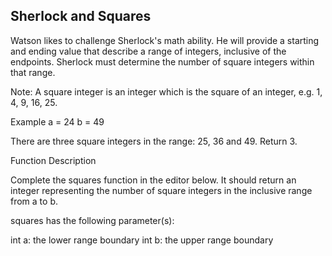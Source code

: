 ## Sherlock and Squares

Watson likes to challenge Sherlock's math ability. He will provide a starting and ending value that describe a range of integers, inclusive of the endpoints. Sherlock must determine the number of square integers within that range.

Note: A square integer is an integer which is the square of an integer, e.g. 1, 4, 9, 16, 25.

Example
a = 24
b = 49

There are three square integers in the range: 25, 36 and 49. Return 3.

Function Description

Complete the squares function in the editor below. It should return an integer representing the number of square integers in the inclusive range from a to b.

squares has the following parameter(s):

int a: the lower range boundary
int b: the upper range boundary